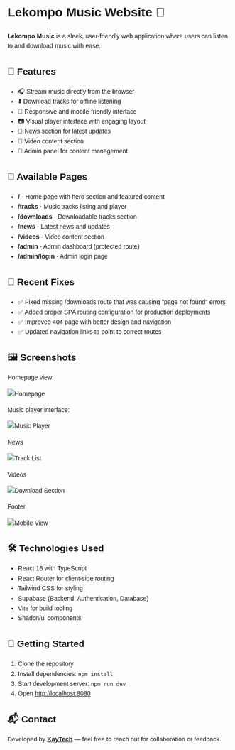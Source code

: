<!DOCTYPE html>
<html lang="en">
<head>
    <meta charset="UTF-8">
</head>
<body style="font-family: Arial, sans-serif; line-height: 1.6; padding: 20px;">
    <h1>Lekompo Music Website 🎵</h1>
    <p><strong>Lekompo Music</strong> is a sleek, user-friendly web application where users can listen to and download music with ease.</p>    
    <h2>🚀 Features</h2>
    <ul>
        <li>🎧 Stream music directly from the browser</li>
        <li>⬇️ Download tracks for offline listening</li>
        <li>📱 Responsive and mobile-friendly interface</li>
        <li>📷 Visual player interface with engaging layout</li>
        <li>📰 News section for latest updates</li>
        <li>🎥 Video content section</li>
        <li>🔐 Admin panel for content management</li>
    </ul>    
    <h2>📄 Available Pages</h2>
    <ul>
        <li><strong>/</strong> - Home page with hero section and featured content</li>
        <li><strong>/tracks</strong> - Music tracks listing and player</li>
        <li><strong>/downloads</strong> - Downloadable tracks section</li>
        <li><strong>/news</strong> - Latest news and updates</li>
        <li><strong>/videos</strong> - Video content section</li>
        <li><strong>/admin</strong> - Admin dashboard (protected route)</li>
        <li><strong>/admin/login</strong> - Admin login page</li>
    </ul>    
    <h2>🔧 Recent Fixes</h2>
    <ul>
        <li>✅ Fixed missing /downloads route that was causing "page not found" errors</li>
        <li>✅ Added proper SPA routing configuration for production deployments</li>
        <li>✅ Improved 404 page with better design and navigation</li>
        <li>✅ Updated navigation links to point to correct routes</li>
    </ul>    
    <h2>🖼️ Screenshots</h2>
    <p>Homepage view:</p>
    <img src="https://github.com/user-attachments/assets/c21aee66-4b3a-4eba-834c-849e5dd29b62" alt="Homepage" >
    <p>Music player interface:</p>
    <img src="https://github.com/user-attachments/assets/f276fa8e-3506-451e-981a-180e13b2da5d" alt="Music Player" >
    <p>News</p>
    <img src="https://github.com/user-attachments/assets/928afc52-0c56-4f2c-9111-13bf2a03cc94" alt="Track List" >
    <p>Videos</p>
    <img src="https://github.com/user-attachments/assets/784c2c58-3dc5-45b9-8427-0c76b3cfb20e" alt="Download Section">
    <p>Footer</p>
    <img src="https://github.com/user-attachments/assets/a8564f09-4f25-48d3-842a-be1421e80545" alt="Mobile View">
    <h2>🛠️ Technologies Used</h2>    <ul>
        <li>React 18 with TypeScript</li>
        <li>React Router for client-side routing</li>
        <li>Tailwind CSS for styling</li>
        <li>Supabase (Backend, Authentication, Database)</li>
        <li>Vite for build tooling</li>
        <li>Shadcn/ui components</li>
    </ul>    
    <h2>🚀 Getting Started</h2>
    <ol>
        <li>Clone the repository</li>
        <li>Install dependencies: <code>npm install</code></li>
        <li>Start development server: <code>npm run dev</code></li>
        <li>Open <a href="http://localhost:8080">http://localhost:8080</a></li>
    </ol>    
    <h2>📬 Contact</h2>
    <p>Developed by <strong><a href="https://kaytechcodecatalyst.co.za/">KayTech</a></strong> — feel free to reach out for collaboration or feedback.</p>

</body>
</html>
